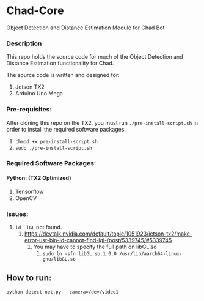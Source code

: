 # Chad-Core

Object Detection and Distance Estimation Module for Chad Bot

### Description
This repo holds the source code for much of the Object Detection and Distance Estimation functionality for Chad. 

The source code is written and designed for:
1. Jetson TX2
1. Arduino Uno Mega

### Pre-requisites:
After cloning this repo on the TX2, you must run `./pre-install-script.sh` in order to install the required software packages.
1. `chmod +x pre-install-script.sh`
1. `sudo ./pre-install-script.sh`

### Required Software Packages:
#### Python: (TX2 Optimized)
1. Tensorflow 
1. OpenCV

### Issues:
1. `ld -lGL` not found.
    1. https://devtalk.nvidia.com/default/topic/1051923/jetson-tx2/make-error-usr-bin-ld-cannot-find-lgl-/post/5339745/#5339745
        1. You may have to specify the full path on libGL.so
            1. `sudo ln -sfn libGL.so.1.0.0 /usr/lib/aarch64-linux-gnu/libGL.so`

## How to run:
`python detect-net.py --camera=/dev/video1`